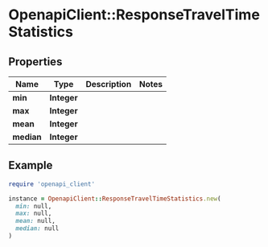 # OpenapiClient::ResponseTravelTimeStatistics

## Properties

| Name | Type | Description | Notes |
| ---- | ---- | ----------- | ----- |
| **min** | **Integer** |  |  |
| **max** | **Integer** |  |  |
| **mean** | **Integer** |  |  |
| **median** | **Integer** |  |  |

## Example

```ruby
require 'openapi_client'

instance = OpenapiClient::ResponseTravelTimeStatistics.new(
  min: null,
  max: null,
  mean: null,
  median: null
)
```

